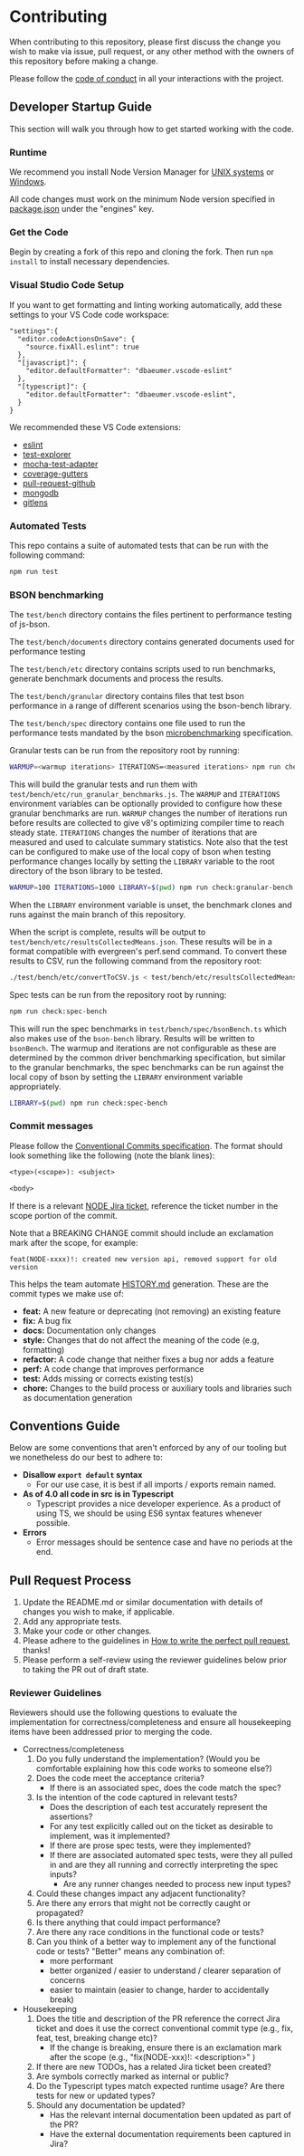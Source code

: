 # Contributing

When contributing to this repository, please first discuss the change you wish
to make via issue, pull request, or any other method with the owners of this
repository before making a change.

Please follow the [code of conduct][code-of-conduct] in all your interactions with the project.

## Developer Startup Guide

This section will walk you through how to get started working with the code.
### Runtime

We recommend you install Node Version Manager for [UNIX systems][nvm-unix] or [Windows][nvm-windows].

All code changes must work on the minimum Node version specified in [package.json](./package.json) under the "engines" key.

### Get the Code

Begin by creating a fork of this repo and cloning the fork.  Then run `npm install` to install necessary dependencies.

### Visual Studio Code Setup

If you want to get formatting and linting working automatically, add these settings to your VS Code code workspace:

```jsonc
"settings":{
  "editor.codeActionsOnSave": {
    "source.fixAll.eslint": true
  },
  "[javascript]": {
    "editor.defaultFormatter": "dbaeumer.vscode-eslint"
  },
  "[typescript]": {
    "editor.defaultFormatter": "dbaeumer.vscode-eslint",
  }
}
```

We recommended these VS Code extensions:
  - [eslint](https://marketplace.visualstudio.com/items?itemName=dbaeumer.vscode-eslint)
  - [test-explorer](https://marketplace.visualstudio.com/items?itemName=hbenl.vscode-test-explorer)
  - [mocha-test-adapter](https://marketplace.visualstudio.com/items?itemName=hbenl.vscode-mocha-test-adapter)
  - [coverage-gutters](https://marketplace.visualstudio.com/items?itemName=ryanluker.vscode-coverage-gutters)
  - [pull-request-github](https://marketplace.visualstudio.com/items?itemName=github.vscode-pull-request-github)
  - [mongodb](https://marketplace.visualstudio.com/items?itemName=mongodb.mongodb-vscode)
  - [gitlens](https://marketplace.visualstudio.com/items?itemName=eamodio.gitlens)


### Automated Tests

This repo contains a suite of automated tests that can be run with the following command:

```bash
npm run test
```

### BSON benchmarking

The `test/bench` directory contains the files pertinent to performance testing of js-bson.

The `test/bench/documents` directory contains generated documents used for performance testing

The `test/bench/etc` directory contains scripts used to run benchmarks, generate benchmark documents and
process the results.

The `test/bench/granular` directory contains files that test bson performance in a range of different
scenarios using the bson-bench library.

The `test/bench/spec` directory contains one file used to run the performance tests mandated by the bson
[microbenchmarking](https://github.com/mongodb/specifications/blob/master/source/benchmarking/benchmarking.md#bson-micro-benchmarks) specification.


Granular tests can be run from the repository root by running:

```bash
WARMUP=<warmup iterations> ITERATIONS=<measured iterations> npm run check:granular-bench
```

This will build the granular tests and run them with `test/bench/etc/run_granular_benchmarks.js`. The `WARMUP` and `ITERATIONS` environment variables can be optionally provided to configure how these granular benchmarks
are run. `WARMUP` changes the number of iterations run before results are collected to give v8's
optimizing compiler time to reach steady state. `ITERATIONS` changes the number of iterations that
are measured and used to calculate summary statistics. Note also that the test can be configured to
make use of the local copy of bson when testing performance changes locally by setting the `LIBRARY`
variable to the root directory of the bson library to be tested.

```bash
WARMUP=100 ITERATIONS=1000 LIBRARY=$(pwd) npm run check:granular-bench
```
When the `LIBRARY` environment variable is unset, the benchmark clones and runs against the main
branch of this repository.

When the script is complete, results will be output to `test/bench/etc/resultsCollectedMeans.json`. These results will
be in a format compatible with evergreen's perf.send command. To convert these results to CSV, run
the following command from the repository root:

```bash
./test/bench/etc/convertToCSV.js < test/bench/etc/resultsCollectedMeans.json > resultsCollected.csv
```

Spec tests can be run from the repository root by running:

``` bash
npm run check:spec-bench
```

This will run the spec benchmarks in `test/bench/spec/bsonBench.ts` which also makes use of the
`bson-bench` library. Results will be written to `bsonBench`. The warmup and iterations are not
configurable as these are determined by the common driver benchmarking specification, but similar
to the granular benchmarks, the spec benchmarks can be run against the local copy of bson by setting
the `LIBRARY` environment variable appropriately.

```bash
LIBRARY=$(pwd) npm run check:spec-bench
```

### Commit messages

Please follow the [Conventional Commits specification][conventional-commit-style].
The format should look something like the following (note the blank lines):

```txt
<type>(<scope>): <subject>

<body>
```

If there is a relevant [NODE Jira ticket][node-jira], reference the ticket number in the scope portion of the commit.

Note that a BREAKING CHANGE commit should include an exclamation mark after the scope, for example:

```text
feat(NODE-xxxx)!: created new version api, removed support for old version
```

This helps the team automate [HISTORY.md](HISTORY.md) generation.
These are the commit types we make use of:

- **feat:** A new feature or deprecating (not removing) an existing feature
- **fix:** A bug fix
- **docs:** Documentation only changes
- **style:** Changes that do not affect the meaning of the code (e.g, formatting)
- **refactor:** A code change that neither fixes a bug nor adds a feature
- **perf:** A code change that improves performance
- **test:** Adds missing or corrects existing test(s)
- **chore:** Changes to the build process or auxiliary tools and libraries such as documentation generation

## Conventions Guide

Below are some conventions that aren't enforced by any of our tooling but we nonetheless do our best to adhere to:

- **Disallow `export default` syntax**
  - For our use case, it is best if all imports / exports remain named.
- **As of 4.0 all code in src is in Typescript**
  - Typescript provides a nice developer experience.
    As a product of using TS, we should be using ES6 syntax features whenever possible.
- **Errors**
  - Error messages should be sentence case and have no periods at the end.

## Pull Request Process

1. Update the README.md or similar documentation with details of changes you
   wish to make, if applicable.
1. Add any appropriate tests.
1. Make your code or other changes.
1. Please adhere to the guidelines in [How to write the perfect pull request][github-perfect-pr], thanks!
1. Please perform a self-review using the reviewer guidelines below prior to taking the PR out of draft state.

### Reviewer Guidelines

Reviewers should use the following questions to evaluate the implementation for correctness/completeness and ensure all housekeeping items have been addressed prior to merging the code.

- Correctness/completeness
  1. Do you fully understand the implementation? (Would you be comfortable explaining how this code works to someone else?)
  1. Does the code meet the acceptance criteria?
     - If there is an associated spec, does the code match the spec?
  1. Is the intention of the code captured in relevant tests?
     - Does the description of each test accurately represent the assertions?
     - For any test explicitly called out on the ticket as desirable to implement, was it implemented?
     - If there are prose spec tests, were they implemented?
     - If there are associated automated spec tests, were they all pulled in and are they all running and correctly interpreting the spec inputs?
       - Are any runner changes needed to process new input types?
  1. Could these changes impact any adjacent functionality?
  1. Are there any errors that might not be correctly caught or propagated?
  1. Is there anything that could impact performance?
  1. Are there any race conditions in the functional code or tests?
  1. Can you think of a better way to implement any of the functional code or tests? "Better" means any combination of:
     - more performant
     - better organized / easier to understand / clearer separation of concerns
     - easier to maintain (easier to change, harder to accidentally break)
- Housekeeping
  1. Does the title and description of the PR reference the correct Jira ticket and does it use the correct conventional commit type (e.g., fix, feat, test, breaking change etc)?
     - If the change is breaking, ensure there is an exclamation mark after the scope (e.g., "fix(NODE-xxx)!: \<description\>" )
  1. If there are new TODOs, has a related Jira ticket been created?
  1. Are symbols correctly marked as internal or public?
  1. Do the Typescript types match expected runtime usage? Are there tests for new or updated types?
  1. Should any documentation be updated?
     - Has the relevant internal documentation been updated as part of the PR?
     - Have the external documentation requirements been captured in Jira?

[conventional-commit-style]: https://www.conventionalcommits.org/en/v1.0.0/
[code-of-conduct]: CODE_OF_CONDUCT.md
[github-perfect-pr]: https://blog.github.com/2015-01-21-how-to-write-the-perfect-pull-request/
[mdb-core-values]: https://www.mongodb.com/company/
[nvm-windows]: https://github.com/coreybutler/nvm-windows#installation--upgrades
[nvm-unix]: https://github.com/nvm-sh/nvm#install--update-script
[node-jira]: https://jira.mongodb.org/browse/NODE
